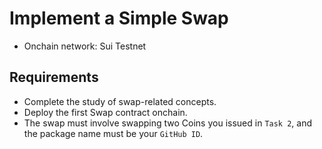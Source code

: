 # Implement a Simple Swap

- Onchain network: Sui Testnet

## Requirements

- Complete the study of swap-related concepts.
- Deploy the first Swap contract onchain.
- The swap must involve swapping two Coins you issued in `Task 2`, and the package name must be your `GitHub ID`.
